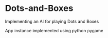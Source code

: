 # Dots-and-Boxes
Implementing an AI for playing Dots and Boxes

App instance implemented using python pygame
